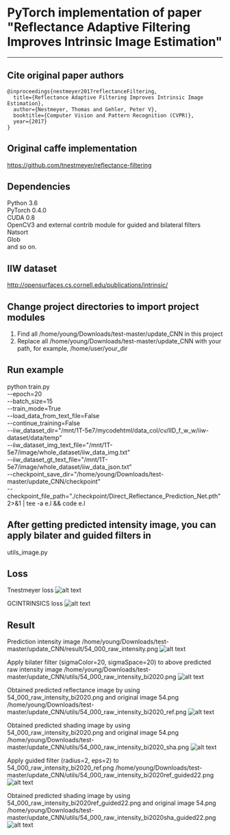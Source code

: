 # PyTorch implementation of paper "Reflectance Adaptive Filtering Improves Intrinsic Image Estimation"
---

## Cite original paper authors
```
@inproceedings{nestmeyer2017reflectanceFiltering,
  title={Reflectance Adaptive Filtering Improves Intrinsic Image Estimation},
  author={Nestmeyer, Thomas and Gehler, Peter V},
  booktitle={Computer Vision and Pattern Recognition (CVPR)},
  year={2017}
}
```

## Original caffe implementation
https://github.com/tnestmeyer/reflectance-filtering

## Dependencies
Python 3.6  
PyTorch 0.4.0  
CUDA 0.8  
OpenCV3 and external contrib module for guided and bilateral filters  
Natsort  
Glob  
and so on.

## IIW dataset
http://opensurfaces.cs.cornell.edu/publications/intrinsic/

## Change project directories to import project modules 
1. Find all /home/young/Downloads/test-master/update_CNN in this project 
2. Replace all /home/young/Downloads/test-master/update_CNN with your path, 
for example, /home/user/your_dir

## Run example
python train.py \
--epoch=20 \
--batch_size=15 \
--train_mode=True \
--load_data_from_text_file=False \
--continue_training=False \
--iiw_dataset_dir="/mnt/1T-5e7/mycodehtml/data_col/cv/IID_f_w_w/iiw-dataset/data/temp" \
--iiw_dataset_img_text_file="/mnt/1T-5e7/image/whole_dataset/iiw_data_img.txt" \
--iiw_dataset_gt_text_file="/mnt/1T-5e7/image/whole_dataset/iiw_data_json.txt" \
--checkpoint_save_dir="/home/young/Downloads/test-master/update_CNN/checkpoint" \
--checkpoint_file_path="./checkpoint/Direct_Reflectance_Prediction_Net.pth" \
2>&1 | tee -a e.l && code e.l

## After getting predicted intensity image, you can apply bilater and guided filters in
utils_image.py

## Loss
Tnestmeyer loss
![alt text](https://github.com/youngminpark2559/ml_cv_p/blob/master/IID/reflectance_filtering/train/loss_one.png)

GCINTRINSICS loss
![alt text](https://github.com/youngminpark2559/ml_cv_p/blob/master/IID/reflectance_filtering/train/loss_cgintrinsic.png)

## Result
Prediction intensity image
/home/young/Downloads/test-master/update_CNN/result/54_000_raw_intensity.png
![alt text](https://github.com/youngminpark2559/ml_cv_p/blob/master/IID/reflectance_filtering/result/54_000_raw_intensity.png)

Apply bilater filter (sigmaColor=20, sigmaSpace=20) to above predicted raw intensity image
/home/young/Downloads/test-master/update_CNN/utils/54_000_raw_intensity_bi2020.png
![alt text](https://github.com/youngminpark2559/ml_cv_p/blob/master/IID/reflectance_filtering/utils/54_000_raw_intensity_bi2020.png)

Obtained predicted reflectance image by using 54_000_raw_intensity_bi2020.png and original image 54.png
/home/young/Downloads/test-master/update_CNN/utils/54_000_raw_intensity_bi2020_ref.png
![alt text](https://github.com/youngminpark2559/ml_cv_p/blob/master/IID/reflectance_filtering/utils/54_000_raw_intensity_bi2020_ref.png)

Obtained predicted shading image by using 54_000_raw_intensity_bi2020.png and original image 54.png
/home/young/Downloads/test-master/update_CNN/utils/54_000_raw_intensity_bi2020_sha.png
![alt text](https://github.com/youngminpark2559/ml_cv_p/blob/master/IID/reflectance_filtering/utils/54_000_raw_intensity_bi2020_sha.png)

Apply guided filter (radius=2, eps=2) to 54_000_raw_intensity_bi2020_ref.png
/home/young/Downloads/test-master/update_CNN/utils/54_000_raw_intensity_bi2020ref_guided22.png
![alt text](https://github.com/youngminpark2559/ml_cv_p/blob/master/IID/reflectance_filtering/utils/54_000_raw_intensity_bi2020ref_guided22.png)

Obtained predicted shading image by using 54_000_raw_intensity_bi2020ref_guided22.png and original image 54.png
/home/young/Downloads/test-master/update_CNN/utils/54_000_raw_intensity_bi2020sha_guided22.png
![alt text](https://github.com/youngminpark2559/ml_cv_p/blob/master/IID/reflectance_filtering/utils/54_000_raw_intensity_bi2020sha_guided22.png)

